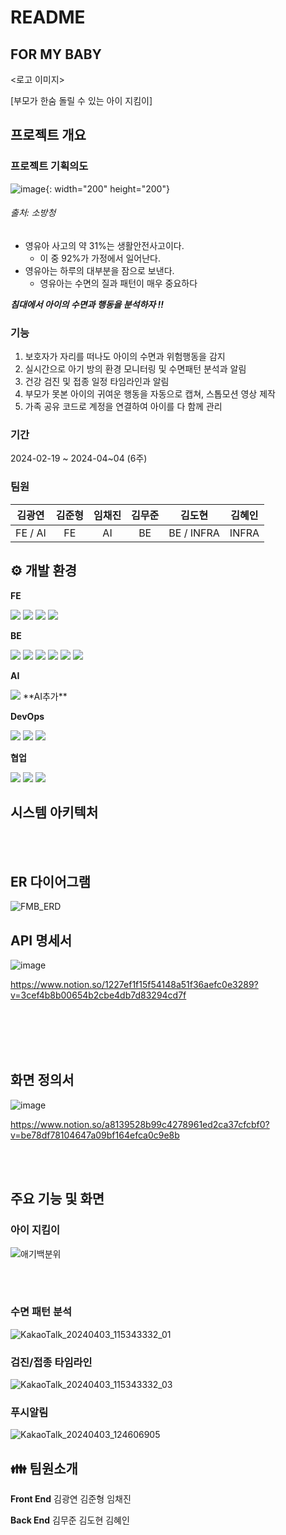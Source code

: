 # README

## FOR MY BABY

<로고 이미지>

[부모가 한숨 돌릴 수 있는 아이 지킴이]

## 프로젝트 개요
### 프로젝트 기획의도

![image](/uploads/fa8598802730ee11972458b5eb3386a5/image.png){: width="200" height="200"}
###### 출처: 소방청

- 영유아 사고의 약 31%는 생활안전사고이다.
    - 이 중 92%가 가정에서 일어난다.
- 영유아는 하루의 대부분을 잠으로 보낸다.
    - 영유아는 수면의 질과 패턴이 매우 중요하다

***침대에서 아이의 수면과 행동을 분석하자 !!***

### 기능

1. 보호자가 자리를 떠나도 아이의 수면과 위험행동을 감지
2. 실시간으로 아기 방의 환경 모니터링 및 수면패턴 분석과 알림
3. 건강 검진 및 접종 일정 타임라인과 알림
4. 부모가 못본 아이의 귀여운 행동을 자동으로 캡쳐, 스톱모션 영상 제작
5. 가족 공유 코드로 계정을 연결하여 아이를 다 함께 관리

### 기간
2024-02-19 ~ 2024-04~04 (6주)

### 팀원
|김광연|김준형|임채진|김무준|김도현|김혜인
|:---:|:---:|:---:|:---:|:---:|:---:|
| FE / AI | FE | AI | BE | BE / INFRA | INFRA |



## ⚙ 개발 환경
**FE**

<img src="https://img.shields.io/badge/React-61DAFB?style=for-the-badge&logo=React&logoColor=black">
<img src="https://img.shields.io/badge/ZUSTAND-764ABC?style=for-the-badge&logo=zustand&logoColor=white">
<img src="https://img.shields.io/badge/StyledComponents-DB7093?style=for-the-badge&logo=styledcomponents&logoColor=white">
<img src="https://img.shields.io/badge/pwa-FF6F00?style=for-the-badge&logo=pwa&logoColor=white">


**BE**

<img src="https://img.shields.io/badge/IntellijIdea-000000?style=for-the-badge&logo=intellijidea&logoColor=white">
<img src="https://img.shields.io/badge/Springboot-6DB33F?style=for-the-badge&logo=springboot&logoColor=white">
<img src="https://img.shields.io/badge/MySQL-4479A1?style=for-the-badge&logo=mysql&logoColor=white">
<img src="https://img.shields.io/badge/Redis-DC382D?style=for-the-badge&logo=redis&logoColor=white">
<img src="https://img.shields.io/badge/AmazonEC2-FF9900?style=for-the-badge&logo=amazonec2&logoColor=white">
<img src="https://img.shields.io/badge/Java-007396?style=for-the-badge&logo=Java&logoColor=white"/> 


**AI**

<img src="https://img.shields.io/badge/python-3670A0?style=for-the-badge&logo=python&logoColor=ffdd54"/>
**AI추가**


**DevOps**

<img src="https://img.shields.io/badge/Docker-2496ED?style=for-the-badge&logo=docker&logoColor=white">
<img src="https://img.shields.io/badge/Jenkins-D24939?style=for-the-badge&logo=jenkins&logoColor=white"/> 
<img src="https://img.shields.io/badge/Nginx-009639?style=for-the-badge&logo=nginx&logoColor=white"/>


**협업**

<img src="https://img.shields.io/badge/GitLab-FC6D26?style=for-the-badge&logo=gitlab&logoColor=white">
<img src="https://img.shields.io/badge/Jira-0052CC?style=for-the-badge&logo=jirasoftware&logoColor=white">
<img src="https://img.shields.io/badge/Notion-000000?style=for-the-badge&logo=notion&logoColor=white">



## 시스템 아키텍처



<br>
<br>                                                                            


## ER 다이어그램

![FMB_ERD](/uploads/ba15e3b31a23a71b7bee106b202348b3/FMB_ERD.png)


## API 명세서

![image](/uploads/e3dd9aa8d15df263fa18377643efa5b1/image.png)

https://www.notion.so/1227ef1f15f54148a51f36aefc0e3289?v=3cef4b8b00654b2cbe4db7d83294cd7f


<br></br>
<br></br>
    

## 화면 정의서

![image](/uploads/5feedc93e72af108c33bc2b460965773/image.png)

https://www.notion.so/a8139528b99c4278961ed2ca37cfcbf0?v=be78df78104647a09bf164efca0c9e8b


<br><br>

## 주요 기능 및 화면

### 아이 지킴이
![애기백분위](/uploads/73f02dbfd257e2eb3d39dc3b0832e8ba/애기백분위.PNG)


<br><br>

### 수면 패턴 분석
![KakaoTalk_20240403_115343332_01](/uploads/ca7375cf1cdf32607c00258046f5f683/KakaoTalk_20240403_115343332_01.jpg)


### 검진/접종 타임라인
![KakaoTalk_20240403_115343332_03](/uploads/fd58eb3c014be6f75e36f904aff0413d/KakaoTalk_20240403_115343332_03.jpg)


### 푸시알림
![KakaoTalk_20240403_124606905](/uploads/dae9afcead9b2544b4b0ae7e994411a4/KakaoTalk_20240403_124606905.jpg)



## :family:  팀원소개

**Front End** 
김광연 김준형 임채진

**Back End**
김무준 김도현 김혜인

</center>
